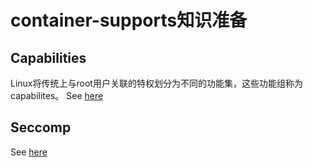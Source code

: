 # container-supports知识准备


## Capabilities

Linux将传统上与root用户关联的特权划分为不同的功能集，这些功能组称为capabilites。
See [here](capabilities)

## Seccomp

See [here](seccomp)
